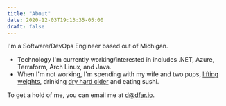 ```yaml
---
title: "About"
date: 2020-12-03T19:13:35-05:00
draft: false
---
```


I'm a Software/DevOps Engineer based out of Michigan. 

* Technology I'm currently working/interested in includes .NET, Azure, Terraform,
Arch Linux, and Java.
* When I'm not working, I'm spending with my wife and two pups,
[lifting weights](/wl-log), drinking [dry hard cider](/cider)
and eating sushi.

To get a hold of me, you can email me at <d@dfar.io>.